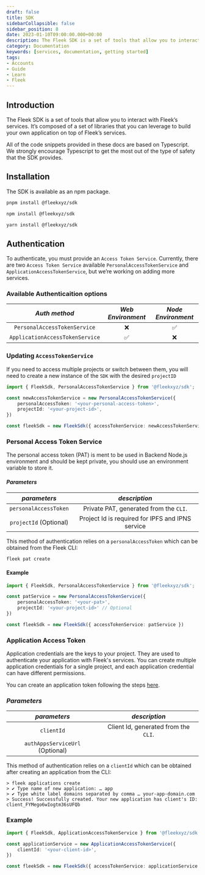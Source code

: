 ```yaml
---
draft: false
title: SDK
sidebarCollapsible: false
sidebar_position: 8
date: 2023-01-10T09:00:00.000+00:00
description: The Fleek SDK is a set of tools that allow you to interact with Fleek’s services. It’s composed of a set of libraries that you can leverage to build your own application on top of Fleek’s services.
category: Documentation
keywords: [services, documentation, getting started]
tags:
- Accounts
- Guide
- Learn
- Fleek
---
```


## Introduction

The Fleek SDK is a set of tools that allow you to interact with Fleek’s services. It’s composed of a set of libraries that you can leverage to build your own application on top of Fleek’s services.

All of the code snippets provided in these docs are based on Typescript. We strongly encourage Typescript to get the most out of the type of safety that the SDK provides.

## Installation

The SDK is available as an npm package.

```bash copy
pnpm install @fleekxyz/sdk
```

```bash copy
npm install @fleekxyz/sdk
```

```bash copy
yarn install @fleekxyz/sdk
```

## Authentication
To authenticate, you must provide an `Access Token Service`. Currently, there are two `Access Token Service` available `PersonalAccessTokenService` and `ApplicationAccessTokenService`, but we’re working on adding more services.

### Available Authenticaition options

|*Auth method*|*Web Environment*|*Node Environment*|
|:----------:|:-----------:|:----:|
|`PersonalAccessTokenService`|❌|✅|
|`ApplicationAccessTokenService`|✅|❌|

### Updating `AccessTokenService`

If you need to access multiple projects or switch between them, you will need to create a new instance of the `SDK` with the desired `projectID`

```typescript copy
import { FleekSdk, PersonalAccessTokenService } from '@fleekxyz/sdk';

const newAccessTokenService = new PersonalAccessTokenService({
	personalAccessToken: '<your-personal-access-token>',
	projectId: '<your-project-id>',
})

const fleekSdk = new FleekSdk({ accessTokenService: newAccessTokenService });
```

### Personal Access Token Service

The personal access token (PAT) is ment to be used in Backend Node.js environment and should be kept private, you should use an environment variable to store it.

#### *Parameters*
  |*parameters*|*description*|
  |:----------:|:-----------:|
  |`personalAccessToken`|Private PAT, generated from the `CLI`.|
  |`projectId` (Optional)|Project Id is required for IPFS and IPNS service |

  This method of authentication relies on a `personalAccessToken` which can be obtained from the Fleek CLI:

  ```bash copy
  fleek pat create
  ```

#### Example
```typescript copy
import { FleekSdk, PersonalAccessTokenService } from '@fleekxyz/sdk';

const patService = new PersonalAccessTokenService({
    personalAccessToken: '<your-pat>',
    projectId: '<your-project-id>' // Optional
})

const fleekSdk = new FleekSdk({ accessTokenService: patService })
```

### Application Access Token

Application credentials are the keys to your project. They are used to authenticate your application with Fleek's services. You can create multiple application credentials for a single project, and each application credential can have different permissions.

You can create an application token following the steps [here](/docs/Projects/application-credentials).

### *Parameters*
|*parameters*|*description*|
|:----------:|:-----------:|
|`clientId`|Client Id, generated from the `CLI`.|
|`authAppsServiceUrl` (Optional)| |

This method of authentication relies on a `clientId` which can be obtained after creating an application from the CLI:

```shellscript filename="Create an Application and Generating a ClientId" copy
> fleek applications create
> ✔ Type name of new application: … app
> ✔ Type white label domains separated by comma … your-app-domain.com
> Success! Successfully created. Your new application has client's ID: client_FYMego6wIogtm36sUFQb
```

### Example
```typescript copy
import { FleekSdk, ApplicationAccessTokenService } from '@fleekxyz/sdk';

const applicationService = new ApplicationAccessTokenService({
    clientId: '<your-client-id>',
})

const fleekSdk = new FleekSdk({ accessTokenService: applicationService })
```
